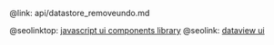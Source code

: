 @link: api/datastore_removeundo.md

@seolinktop: [javascript ui components library](https://webix.com)
@seolink: [dataview ui](https://webix.com/widget/dataview/)
